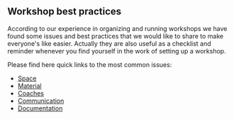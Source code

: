 ## Workshop best practices

According to our experience in organizing and running workshops we have found some issues and best practices that we would like to share to make everyone's like easier. Actually they are also useful as a checklist and reminder whenever you find yourself in the work of setting up a workshop.

Please find here quick links to the most common issues:

- [Space](workshop_space.md)
- [Material](workshop_material.md)
- [Coaches](workshop_coaches.md)
- [Communication](workshop_communication.md)
- [Documentation](workshop_documentation.md)